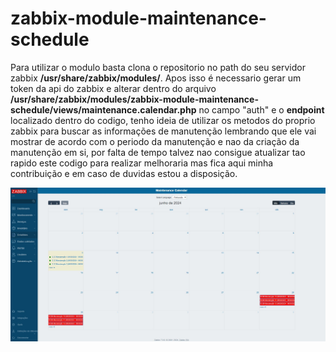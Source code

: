 # zabbix-module-maintenance-schedule

Para utilizar o modulo basta clona o repositorio no path do seu servidor zabbix **/usr/share/zabbix/modules/**.
Apos isso é necessario gerar um token da api do zabbix e alterar dentro do arquivo **/usr/share/zabbix/modules/zabbix-module-maintenance-schedule/views/maintenance.calendar.php** no campo "auth" e o **endpoint** localizado dentro do codigo, tenho ideia de utilizar os metodos do proprio zabbix para buscar as informações de manutenção lembrando que ele vai mostrar de acordo com o periodo da manutenção e nao da criação da manutenção em si, por falta de tempo talvez nao consigue atualizar tao rapido este codigo para realizar melhoraria mas fica aqui minha contribuição e em caso de duvidas estou a disposição.

![Calendario de Manutenção](/img/photo_5129936469539007683_w.jpg)
